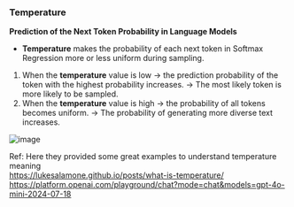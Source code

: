 

### Temperature 


**Prediction of the Next Token Probability in Language Models**

- **Temperature** makes the probability of each next token in Softmax Regression more or less uniform during sampling.</br>

1. When the **temperature** value is low → the prediction probability of the token with the highest probability increases. → The most likely token is more likely to be sampled.</br>
2. When the **temperature** value is high → the probability of all tokens becomes uniform. → The probability of generating more diverse text increases.</br>

![image](https://github.com/user-attachments/assets/0825dc2b-572c-43a6-b58b-34873a321b66)



Ref: Here they provided some great examples to understand temperature meaning</br> 
https://lukesalamone.github.io/posts/what-is-temperature/</br>
https://platform.openai.com/playground/chat?mode=chat&models=gpt-4o-mini-2024-07-18</br>


